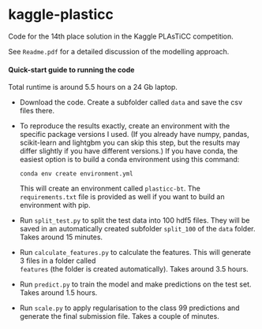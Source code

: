 # kaggle-plasticc

Code for the 14th place solution in the Kaggle PLAsTiCC competition. 

See `Readme.pdf` for a detailed discussion of the modelling approach.

#### Quick-start guide to running the code

Total runtime is around 5.5 hours on a 24 Gb laptop.

- Download the code. Create a subfolder called `data` and save the csv files there.

- To reproduce the results exactly, create an environment with the specific
     package versions I used. (If you already have numpy, pandas, scikit-learn
     and lightgbm you can skip this 
     step, but the results may differ slightly if you have different versions.) If you have conda, the 
     easiest option is to
     build a conda environment using this command:
     ```
     conda env create environment.yml
     ```
     This will create an environment called `plasticc-bt`.
     The `requirements.txt` file is provided as well if you want to build an environment with pip.

- Run `split_test.py` to split the test data into 100 hdf5 files. They will 
 be saved in an automatically created subfolder `split_100` of the `data` folder. Takes around 15 minutes.

- Run `calculate_features.py` to calculate the features. This will generate 3 files in a folder called  
`features` (the folder is created automatically). Takes around 3.5 hours.

- Run `predict.py` to train the model and make predictions on the test set. Takes around 1.5 hours.

- Run `scale.py` to apply regularisation to the class 99 predictions and generate the final submission file. 
  Takes a couple of minutes.